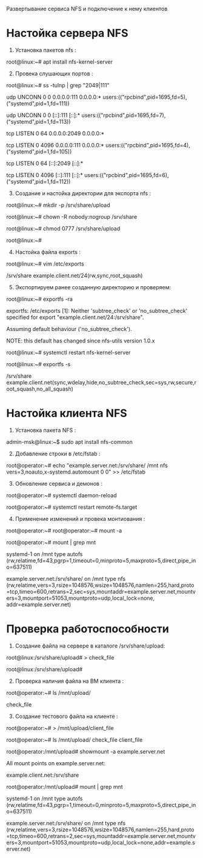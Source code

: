 Развертывание сервиса NFS и подключение к нему клиентов

# Настойка сервера NFS

1) Установка пакетов nfs :

root@linux:~# apt install nfs-kernel-server

2) Провека слушающих портов :

root@linux:~# ss -tulnp | grep "2049\|111"

udp   UNCONN 0      0                    0.0.0.0:111        0.0.0.0:*    users:(("rpcbind",pid=1695,fd=5),("systemd",pid=1,fd=111))

udp   UNCONN 0      0                       [::]:111           [::]:*    users:(("rpcbind",pid=1695,fd=7),("systemd",pid=1,fd=113))

tcp   LISTEN 0      64                   0.0.0.0:2049       0.0.0.0:*                                                            

tcp   LISTEN 0      4096                 0.0.0.0:111        0.0.0.0:*    users:(("rpcbind",pid=1695,fd=4),("systemd",pid=1,fd=105))

tcp   LISTEN 0      64                      [::]:2049          [::]:*               

tcp   LISTEN 0      4096                    [::]:111           [::]:*    users:(("rpcbind",pid=1695,fd=6),("systemd",pid=1,fd=112))

3) Создание и настойка директории для экспорта nfs :

root@linux:~# mkdir -p /srv/share/upload

root@linux:~# chown -R nobody:nogroup /srv/share

root@linux:~# chmod 0777 /srv/share/upload

root@linux:~# 

4) Настойка файла exports :

root@linux:~# vim /etc/exports

/srv/share example.client.net/24(rw,sync,root_squash)


5) Экспортируем ранее созданную директорию и проверяем:

root@linux:~# exportfs -ra

exportfs: /etc/exports [1]: Neither 'subtree_check' or 'no_subtree_check' specified for export "example.client.net/24:/srv/share".

  Assuming default behaviour ('no_subtree_check').

  NOTE: this default has changed since nfs-utils version 1.0.x

root@linux:~# systemctl restart nfs-kernel-server

root@linux:~# exportfs -s

/srv/share  example.client.net(sync,wdelay,hide,no_subtree_check,sec=sys,rw,secure,root_squash,no_all_squash)

# Настойка клиента NFS

1) Установка пакета NFS :

admin-msk@linux:~$ sudo apt install nfs-common

2) Добавление строки в /etc/fstab :

root@operator:~# echo "example.server.net:/srv/share/ /mnt nfs vers=3,noauto,x-systemd.automount 0 0" >> /etc/fstab

3) Обновление сервиса и демонов :

root@operator:~# systemctl daemon-reload

root@operator:~# systemctl restart remote-fs.target

4) Применение изменений и провека монтиования :

root@operator:~# root@operator:~# mount -a

root@operator:~# mount | grep mnt

systemd-1 on /mnt type autofs (rw,relatime,fd=43,pgrp=1,timeout=0,minproto=5,maxproto=5,direct,pipe_ino=637511)

example.server.net:/srv/share/ on /mnt type nfs (rw,relatime,vers=3,rsize=1048576,wsize=1048576,namlen=255,hard,proto=tcp,timeo=600,retrans=2,sec=sys,mountaddr=example.server.net,mountvers=3,mountport=51053,mountproto=udp,local_lock=none,
addr=example.server.net)


# Проверка работоспособности

1) Создание файла на сервере в каталоге /srv/share/upload:

root@linux:/srv/share/upload# > check_file

root@linux:/srv/share/upload# 

2) Проверка наличия файла на ВМ клиента :

root@operator:~# ls /mnt/upload/

check_file

3) Создание тестового файла на клиенте :

root@operator:~# > /mnt/upload/client_file

root@operator:~# ls /mnt/upload/
check_file  client_file

root@operator:/mnt/upload# showmount -a example.server.net

All mount points on example.server.net:

example.client.net:/srv/share

root@operator:/mnt/upload# mount | grep mnt


systemd-1 on /mnt type autofs (rw,relatime,fd=43,pgrp=1,timeout=0,minproto=5,maxproto=5,direct,pipe_ino=637511)

example.server.net:/srv/share/ on /mnt type nfs (rw,relatime,vers=3,rsize=1048576,wsize=1048576,namlen=255,hard,proto=tcp,timeo=600,retrans=2,sec=sys,mountaddr=example.server.net,mountvers=3,mountport=51053,mountproto=udp,local_lock=none,addr=example.server.net)

